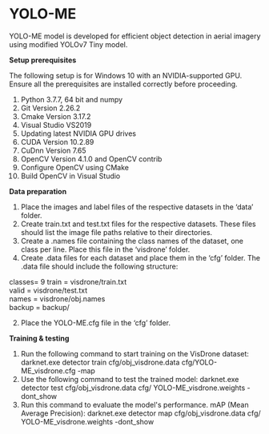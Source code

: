 # YOLO-ME
YOLO-ME model is developed for efficient object detection in aerial imagery using modified  YOLOv7 Tiny model.

**Setup prerequisites**

The following setup is for Windows 10 with an NVIDIA-supported GPU. Ensure all the prerequisites are installed correctly before proceeding.
1.	Python 3.7.7, 64 bit and numpy
2.	Git Version 2.26.2
3.	Cmake Version 3.17.2
4.	Visual Studio VS2019
5.	Updating latest NVIDIA GPU drives
6.	CUDA Version 10.2.89
7.	CuDnn Version 7.65 
8.	OpenCV Version 4.1.0 and OpenCV contrib
9.	Configure OpenCV using CMake
10.	Build OpenCV in Visual Studio

**Data preparation**

1.	Place the images and label files of the respective datasets in the ‘data’ folder.
2.	Create train.txt and test.txt files for the respective datasets. These files should list the image file paths relative to their directories.
3.	Create a .names file containing the class names of the dataset, one class per line. Place this file in the ‘visdrone’ folder.
1.	Create .data files for each dataset and place them in the ‘cfg’ folder. The .data file should include the following structure:

classes= 9
train  = visdrone/train.txt  
valid  = visdrone/test.txt  
names = visdrone/obj.names  
backup = backup/

2.	Place the YOLO-ME.cfg file in the ‘cfg’ folder.

**Training & testing**
1.	Run the following command to start training on the VisDrone dataset:
darknet.exe detector train cfg/obj_visdrone.data cfg/YOLO-ME_visdrone.cfg -map
2.	Use the following command to test the trained model:
darknet.exe detector test cfg/obj_visdrone.data cfg/ YOLO-ME_visdrone.weights -dont_show
3.	Run this command to evaluate the model's performance. mAP (Mean Average Precision):
darknet.exe detector map cfg/obj_visdrone.data cfg/ YOLO-ME_visdrone.weights -dont_show
